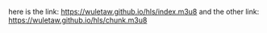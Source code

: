 here is the link: https://wuletaw.github.io/hls/index.m3u8
and the other link: https://wuletaw.github.io/hls/chunk.m3u8
